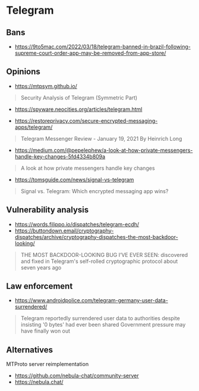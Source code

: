# Telegram

## Bans

* https://9to5mac.com/2022/03/18/telegram-banned-in-brazil-following-supreme-court-order-app-may-be-removed-from-app-store/

## Opinions

* https://mtpsym.github.io/

> Security Analysis of Telegram (Symmetric Part)

* https://spyware.neocities.org/articles/telegram.html

* https://restoreprivacy.com/secure-encrypted-messaging-apps/telegram/

> Telegram Messenger Review - January 19, 2021 By Heinrich Long

* https://medium.com/@pepelephew/a-look-at-how-private-messengers-handle-key-changes-5fd4334b809a

> A look at how private messengers handle key changes

* https://tomsguide.com/news/signal-vs-telegram

> Signal vs. Telegram: Which encrypted messaging app wins?

## Vulnerability analysis

* https://words.filippo.io/dispatches/telegram-ecdh/
* https://buttondown.email/cryptography-dispatches/archive/cryptography-dispatches-the-most-backdoor-looking/

> THE MOST BACKDOOR-LOOKING BUG I’VE EVER SEEN: discovered and fixed in Telegram's self-rolled cryptographic protocol about seven years ago

## Law enforcement

* https://www.androidpolice.com/telegram-germany-user-data-surrendered/

> Telegram reportedly surrendered user data to authorities despite insisting '0 bytes' had ever been shared
> Government pressure may have finally won out

## Alternatives

MTProto server reimplementation

* https://github.com/nebula-chat/community-server
* https://nebula.chat/
